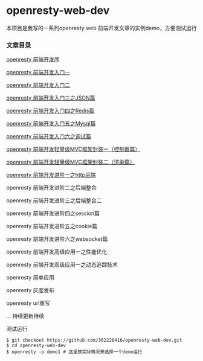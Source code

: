 # openresty-web-dev

本项目是我写的一系列openresty web 前端开发文章的实例demo，方便测试运行

### 文章目录

[openresty 前端开发序](http://blog.csdn.net/qq362228416/article/details/53537103)

[openresty 前端开发入门一](http://blog.csdn.net/qq362228416/article/details/53934004)

[openresty 前端开发入门二](http://blog.csdn.net/qq362228416/article/details/53948361)

[openresty 前端开发入门三之JSON篇](http://blog.csdn.net/qq362228416/article/details/53948777)

[openresty 前端开发入门四之Redis篇](http://blog.csdn.net/qq362228416/article/details/53948961)

[openresty 前端开发入门五之Mysql篇](http://blog.csdn.net/qq362228416/article/details/53999565)

[openresty 前端开发入门六之调试篇](http://blog.csdn.net/qq362228416/article/details/54018524)

[openresty 前端开发轻量级MVC框架封装一（控制器篇）](http://blog.csdn.net/qq362228416/article/details/54301137)

[openresty 前端开发轻量级MVC框架封装二（渲染篇）](http://blog.csdn.net/qq362228416/article/details/54326854)

[openresty 前端开发进阶一之http后端](http://blog.csdn.net/qq362228416/article/details/54195896)

openresty 前端开发进阶二之后端整合

openresty 前端开发进阶三之后端整合二

openresty 前端开发进阶四之session篇

openresty 前端开发进阶五之cookie篇

openresty 前端开发进阶六之websocket篇

openresty 前端开发高级应用一之性能优化

openresty 前端开发高级应用一之动态追踪技术

openresty 简单应用

openresty 灰度发布

openresty url重写

... 持续更新待续


测试运行

```
$ git checkout https://github.com/362228416/openresty-web-dev.git
$ cd openresty-web-dev
$ openresty -p demo1 # 这里按实际情况来选择一个demo运行
```
